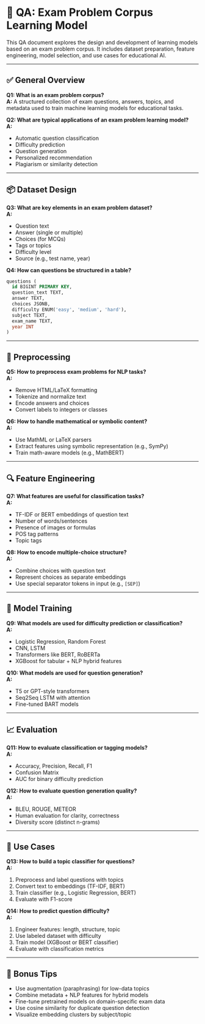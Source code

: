 # 📝 QA: Exam Problem Corpus Learning Model

This QA document explores the design and development of learning models based on an exam problem corpus. It includes dataset preparation, feature engineering, model selection, and use cases for educational AI.

---

## ✅ General Overview

**Q1: What is an exam problem corpus?**  
**A:** A structured collection of exam questions, answers, topics, and metadata used to train machine learning models for educational tasks.

**Q2: What are typical applications of an exam problem learning model?**  
**A:**  
- Automatic question classification  
- Difficulty prediction  
- Question generation  
- Personalized recommendation  
- Plagiarism or similarity detection

---

## 📦 Dataset Design

**Q3: What are key elements in an exam problem dataset?**  
**A:**  
- Question text  
- Answer (single or multiple)  
- Choices (for MCQs)  
- Tags or topics  
- Difficulty level  
- Source (e.g., test name, year)

**Q4: How can questions be structured in a table?**  
```sql
questions (
  id BIGINT PRIMARY KEY,
  question_text TEXT,
  answer TEXT,
  choices JSONB,
  difficulty ENUM('easy', 'medium', 'hard'),
  subject TEXT,
  exam_name TEXT,
  year INT
)
```

---

## 🧪 Preprocessing

**Q5: How to preprocess exam problems for NLP tasks?**  
**A:**  
- Remove HTML/LaTeX formatting  
- Tokenize and normalize text  
- Encode answers and choices  
- Convert labels to integers or classes

**Q6: How to handle mathematical or symbolic content?**  
**A:**  
- Use MathML or LaTeX parsers  
- Extract features using symbolic representation (e.g., SymPy)  
- Train math-aware models (e.g., MathBERT)

---

## 🔍 Feature Engineering

**Q7: What features are useful for classification tasks?**  
**A:**  
- TF-IDF or BERT embeddings of question text  
- Number of words/sentences  
- Presence of images or formulas  
- POS tag patterns  
- Topic tags

**Q8: How to encode multiple-choice structure?**  
**A:**  
- Combine choices with question text  
- Represent choices as separate embeddings  
- Use special separator tokens in input (e.g., `[SEP]`)

---

## 🧠 Model Training

**Q9: What models are used for difficulty prediction or classification?**  
**A:**  
- Logistic Regression, Random Forest  
- CNN, LSTM  
- Transformers like BERT, RoBERTa  
- XGBoost for tabular + NLP hybrid features

**Q10: What models are used for question generation?**  
**A:**  
- T5 or GPT-style transformers  
- Seq2Seq LSTM with attention  
- Fine-tuned BART models

---

## 📈 Evaluation

**Q11: How to evaluate classification or tagging models?**  
**A:**  
- Accuracy, Precision, Recall, F1  
- Confusion Matrix  
- AUC for binary difficulty prediction

**Q12: How to evaluate question generation quality?**  
**A:**  
- BLEU, ROUGE, METEOR  
- Human evaluation for clarity, correctness  
- Diversity score (distinct n-grams)

---

## 🧪 Use Cases

**Q13: How to build a topic classifier for questions?**  
**A:**  
1. Preprocess and label questions with topics  
2. Convert text to embeddings (TF-IDF, BERT)  
3. Train classifier (e.g., Logistic Regression, BERT)  
4. Evaluate with F1-score

**Q14: How to predict question difficulty?**  
**A:**  
1. Engineer features: length, structure, topic  
2. Use labeled dataset with difficulty  
3. Train model (XGBoost or BERT classifier)  
4. Evaluate with classification metrics

---

## 🧩 Bonus Tips

- Use augmentation (paraphrasing) for low-data topics  
- Combine metadata + NLP features for hybrid models  
- Fine-tune pretrained models on domain-specific exam data  
- Use cosine similarity for duplicate question detection  
- Visualize embedding clusters by subject/topic

